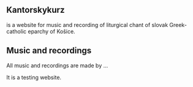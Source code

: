 ## Kantorskykurz
is a website for music and recording of liturgical chant of slovak Greek-catholic eparchy of Košice.

## Music and recordings
All music and recordings are made by ...

It is a testing website.
